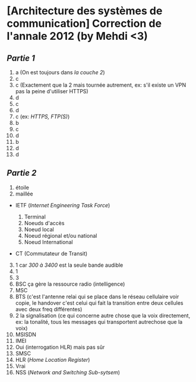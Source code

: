 # [Architecture des systèmes de communication] Correction de l'annale 2012 (by Mehdi <3)
## _Partie 1_
1. a (On est toujours dans _la couche 2_)
2. c
3. c (Exactement que la 2 mais tournée autrement, ex: s'il existe un VPN pas la peine d'utiliser HTTPS)
4. d
5. c
6. d
7. c (ex: _HTTPS, FTP(S)_)
8. b
9. c
10. d
11. b
12. d
13. d

## _Partie 2_
1. étoile
2. maillée
- IETF (_Internet Engineering Task Force_)
  1. Terminal
  2. Noeuds d'accès
  3. Noeud local
  4. Noeud régional et/ou national
  5. Noeud International

- CT (Commutateur de Transit)
3. 1 car _300 à 3400_ est la seule bande audible
4. 1
5. 3
6. BSC ça gère la ressource radio (intelligence)
7. MSC
8. BTS (c'est l'antenne relai qui se place dans le réseau cellulaire voir copie, le handover c'est celui qui fait la transition entre deux cellules avec deux freq différentes)
9. 2 la signalisation (ce qui concerne autre chose que la voix directement, ex: la tonalité, tous les messages qui transportent autrechose que la voix)
10. MSISDN
11. IMEI
12. Oui (interrogation HLR) mais pas sûr
13. SMSC
14. HLR (_Home Location Register_)
15. Vrai
16. NSS (_Network and Switching Sub-sytsem_)
